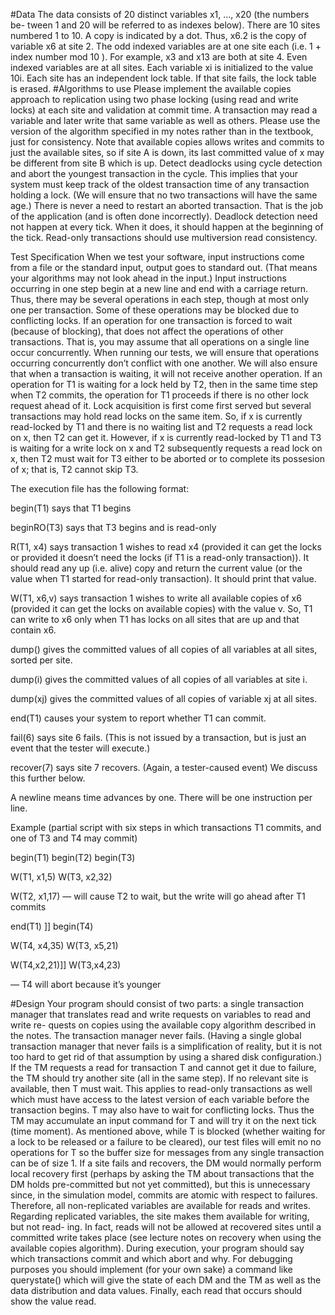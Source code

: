 #Data
The data consists of 20 distinct variables x1, ..., x20 (the numbers be- tween 1 and 20 will be referred to as indexes below). There are 10 sites numbered 1 to 10. A copy is indicated by a dot. Thus, x6.2 is the copy of variable x6 at site 2. The odd indexed variables are at one site each (i.e. 1 + index number mod 10 ). For example, x3 and x13 are both at site 4. Even indexed variables are at all sites. Each variable xi is initialized to the value 10i. Each site has an independent lock table. If that site fails, the lock table is erased.
#Algorithms to use
Please implement the available copies approach to replication using two phase locking (using read and write locks) at each site and validation at commit time. A transaction may read a variable and later write that same variable as well as others. Please use the version of the algorithm specified in my notes rather than in the textbook, just for consistency. Note that available copies allows writes and commits to just the available sites, so if site A is down, its last committed value of x may be different from site B which is up.
Detect deadlocks using cycle detection and abort the youngest transaction in the cycle. This implies that your system must keep track of the oldest transaction time of any transaction holding a lock. (We will ensure that no two transactions will have the same age.) There is never a need to restart an aborted transaction. That is the job of the application (and is often done incorrectly). Deadlock detection need not happen at every tick. When it does, it should happen at the beginning of the tick.
Read-only transactions should use multiversion read consistency.

Test Specification
When we test your software, input instructions come from a file or the standard input, output goes to standard out. (That means your algorithms may not look ahead in the input.) Input instructions occurring in one step begin at a new line and end with a carriage return. Thus, there may be several operations in each step, though at most only one per transaction. Some of these operations may be blocked due to conflicting locks. If an operation for one transaction is forced to wait (because of blocking), that does not affect the operations of other transactions. That is, you may assume that all operations on a single line occur concurrently. When running our tests, we will ensure that operations occurring concurrently don’t conflict with one another. We will also ensure that when a transaction is waiting, it will not receive another operation.
If an operation for T1 is waiting for a lock held by T2, then in the same time step when T2 commits, the operation for T1 proceeds if there is no other lock request ahead of it. Lock acquisition is first come first served but several transactions may hold read locks on the same item. So, if x is currently read-locked by T1 and there is no waiting list and T2 requests a read lock on x, then T2 can get it. However, if x is currently read-locked by T1 and T3 is waiting for a write lock on x and T2 subsequently requests a read lock on x, then T2 must wait for T3 either to be aborted or to complete its possesion of x; that is, T2 cannot skip T3.

The execution file has the following format:

begin(T1) says that T1 begins

beginRO(T3) says that T3 begins and is read-only

R(T1, x4) says transaction 1 wishes to read x4 (provided it can get the locks or provided it doesn’t need the locks (if T1 is a read-only transaction)). It should read any up (i.e. alive) copy and return the current value (or the value when T1 started for read-only transaction). It should print that value.

W(T1, x6,v) says transaction 1 wishes to write all available copies of x6 (provided it can get the locks on available copies) with the value v. So, T1 can write to x6 only when T1 has locks on all sites that are up and that contain x6.

dump() gives the committed values of all copies of all variables at all sites, sorted per site.

dump(i) gives the committed values of all copies of all variables at site i.

dump(xj) gives the committed values of all copies of variable xj at all sites.

end(T1) causes your system to report whether T1 can commit.

fail(6) says site 6 fails. (This is not issued by a transaction, but is just an event that the tester will execute.)

recover(7) says site 7 recovers. (Again, a tester-caused event) We discuss this further below.

A newline means time advances by one. There will be one instruction per line.

Example (partial script with six steps in which transactions T1 commits, and one of T3 and T4 may commit)

begin(T1) begin(T2) begin(T3)

W(T1, x1,5)  W(T3, x2,32)

W(T2, x1,17) — will cause T2 to wait, but the write will go ahead after T1 commits

end(T1) ]] begin(T4)

W(T4, x4,35) W(T3, x5,21)

W(T4,x2,21)]] W(T3,x4,23)

— T4 will abort because it’s younger

#Design
Your program should consist of two parts: a single transaction manager that translates read and write requests on variables to read and write re- quests on copies using the available copy algorithm described in the notes. The transaction manager never fails. (Having a single global transaction manager that never fails is a simplification of reality, but it is not too hard to get rid of that assumption by using a shared disk configuration.)
If the TM requests a read for transaction T and cannot get it due to failure, the TM should try another site (all in the same step). If no relevant site is available, then T must wait. This applies to read-only transactions as well which must have access to the latest version of each variable before the transaction begins. T may also have to wait for conflicting locks. Thus the TM may accumulate an input command for T and will try it on the next tick (time moment). As mentioned above, while T is blocked (whether waiting for a lock to be released or a failure to be cleared), our test files will emit no no operations for T so the buffer size for messages from any single transaction can be of size 1.
If a site fails and recovers, the DM would normally perform local recovery first (perhaps by asking the TM about transactions that the DM holds pre-committed but not yet committed), but this is unnecessary since, in the simulation model, commits are atomic with respect to failures. Therefore, all non-replicated variables are available for reads and writes. Regarding replicated variables, the site makes them available for writing, but not read- ing. In fact, reads will not be allowed at recovered sites until a committed write takes place (see lecture notes on recovery when using the available copies algorithm).
During execution, your program should say which transactions commit and which abort and why. For debugging purposes you should implement (for your own sake) a command like querystate() which will give the state of each DM and the TM as well as the data distribution and data values. Finally, each read that occurs should show the value read.
